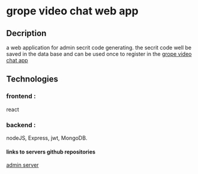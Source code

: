 # grope video chat web app

## Decription
a web application for admin secrit code generating.
the secrit code well be saved in the data base and can be used once to register in the
[grope video chat app](https://github.com/newasad/appleseeds_final_project_zoom_lookAlike)


## Technologies

### frontend :
react 
### backend :
nodeJS, Express, jwt, MongoDB.

#### links to servers github repositories

[admin server](https://github.com/newasad/appleseeds_final_project_zoom_lookAlike-adminserver)





